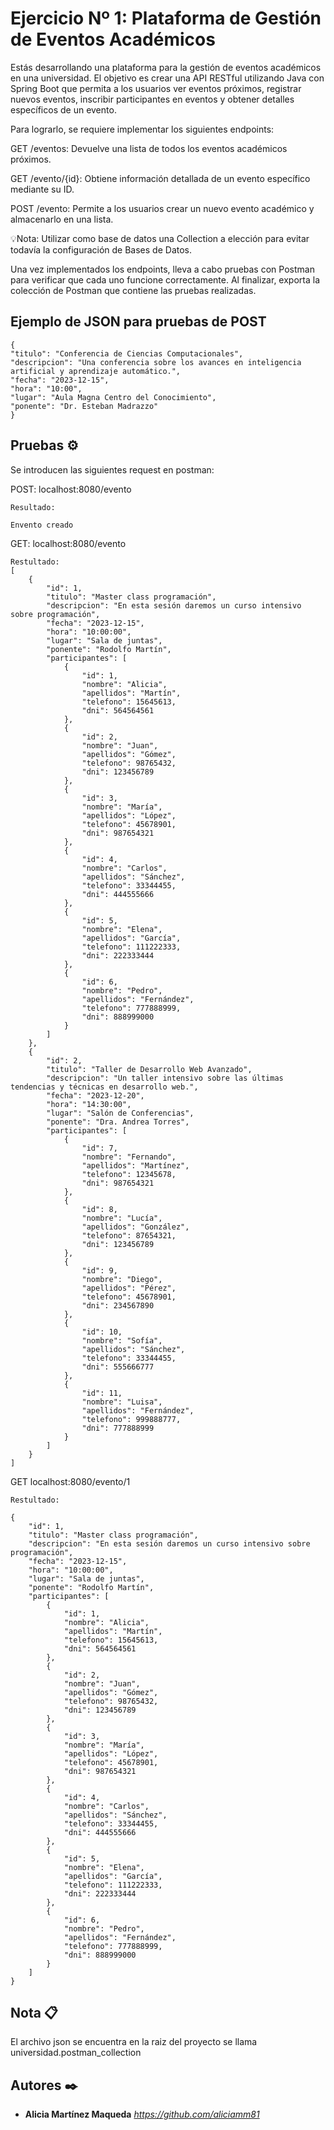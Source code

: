 # Ejercicio Nº 1: Plataforma de Gestión de Eventos Académicos

Estás desarrollando una plataforma para la gestión de eventos académicos en una universidad. El objetivo es crear una
API RESTful utilizando Java con Spring Boot que permita a los usuarios ver eventos próximos, registrar nuevos eventos,
inscribir participantes en eventos y obtener detalles específicos de un evento.

Para lograrlo, se requiere implementar los siguientes endpoints:

GET /eventos: Devuelve una lista de todos los eventos académicos próximos.

GET /evento/{id}: Obtiene información detallada de un evento específico mediante su ID.

POST /evento: Permite a los usuarios crear un nuevo evento académico y almacenarlo en una lista.

💡Nota: Utilizar como base de datos una Collection a elección para evitar todavía la configuración de Bases de Datos.

Una vez implementados los endpoints, lleva a cabo pruebas con Postman para verificar que cada uno funcione
correctamente. Al finalizar, exporta la colección de Postman que contiene las pruebas realizadas.

## Ejemplo de JSON para pruebas de POST

```
{
"titulo": "Conferencia de Ciencias Computacionales",
"descripcion": "Una conferencia sobre los avances en inteligencia artificial y aprendizaje automático.",
"fecha": "2023-12-15",
"hora": "10:00",
"lugar": "Aula Magna Centro del Conocimiento",
"ponente": "Dr. Esteban Madrazzo"
}
```

## Pruebas ⚙️

Se introducen las siguientes request en postman:

POST:
localhost:8080/evento
```
Resultado:

Envento creado
```
GET:
localhost:8080/evento
```
Restultado:
[
    {
        "id": 1,
        "titulo": "Master class programación",
        "descripcion": "En esta sesión daremos un curso intensivo sobre programación",
        "fecha": "2023-12-15",
        "hora": "10:00:00",
        "lugar": "Sala de juntas",
        "ponente": "Rodolfo Martín",
        "participantes": [
            {
                "id": 1,
                "nombre": "Alicia",
                "apellidos": "Martín",
                "telefono": 15645613,
                "dni": 564564561
            },
            {
                "id": 2,
                "nombre": "Juan",
                "apellidos": "Gómez",
                "telefono": 98765432,
                "dni": 123456789
            },
            {
                "id": 3,
                "nombre": "María",
                "apellidos": "López",
                "telefono": 45678901,
                "dni": 987654321
            },
            {
                "id": 4,
                "nombre": "Carlos",
                "apellidos": "Sánchez",
                "telefono": 33344455,
                "dni": 444555666
            },
            {
                "id": 5,
                "nombre": "Elena",
                "apellidos": "García",
                "telefono": 111222333,
                "dni": 222333444
            },
            {
                "id": 6,
                "nombre": "Pedro",
                "apellidos": "Fernández",
                "telefono": 777888999,
                "dni": 888999000
            }
        ]
    },
    {
        "id": 2,
        "titulo": "Taller de Desarrollo Web Avanzado",
        "descripcion": "Un taller intensivo sobre las últimas tendencias y técnicas en desarrollo web.",
        "fecha": "2023-12-20",
        "hora": "14:30:00",
        "lugar": "Salón de Conferencias",
        "ponente": "Dra. Andrea Torres",
        "participantes": [
            {
                "id": 7,
                "nombre": "Fernando",
                "apellidos": "Martínez",
                "telefono": 12345678,
                "dni": 987654321
            },
            {
                "id": 8,
                "nombre": "Lucía",
                "apellidos": "González",
                "telefono": 87654321,
                "dni": 123456789
            },
            {
                "id": 9,
                "nombre": "Diego",
                "apellidos": "Pérez",
                "telefono": 45678901,
                "dni": 234567890
            },
            {
                "id": 10,
                "nombre": "Sofía",
                "apellidos": "Sánchez",
                "telefono": 33344455,
                "dni": 555666777
            },
            {
                "id": 11,
                "nombre": "Luisa",
                "apellidos": "Fernández",
                "telefono": 999888777,
                "dni": 777888999
            }
        ]
    }
]
```
GET
localhost:8080/evento/1

```
Restultado:

{
    "id": 1,
    "titulo": "Master class programación",
    "descripcion": "En esta sesión daremos un curso intensivo sobre programación",
    "fecha": "2023-12-15",
    "hora": "10:00:00",
    "lugar": "Sala de juntas",
    "ponente": "Rodolfo Martín",
    "participantes": [
        {
            "id": 1,
            "nombre": "Alicia",
            "apellidos": "Martín",
            "telefono": 15645613,
            "dni": 564564561
        },
        {
            "id": 2,
            "nombre": "Juan",
            "apellidos": "Gómez",
            "telefono": 98765432,
            "dni": 123456789
        },
        {
            "id": 3,
            "nombre": "María",
            "apellidos": "López",
            "telefono": 45678901,
            "dni": 987654321
        },
        {
            "id": 4,
            "nombre": "Carlos",
            "apellidos": "Sánchez",
            "telefono": 33344455,
            "dni": 444555666
        },
        {
            "id": 5,
            "nombre": "Elena",
            "apellidos": "García",
            "telefono": 111222333,
            "dni": 222333444
        },
        {
            "id": 6,
            "nombre": "Pedro",
            "apellidos": "Fernández",
            "telefono": 777888999,
            "dni": 888999000
        }
    ]
}
```
## Nota 📋

El archivo json se encuentra en la raiz del proyecto se llama universidad.postman_collection

## Autores ✒️

* **Alicia Martínez Maqueda** *https://github.com/aliciamm81*